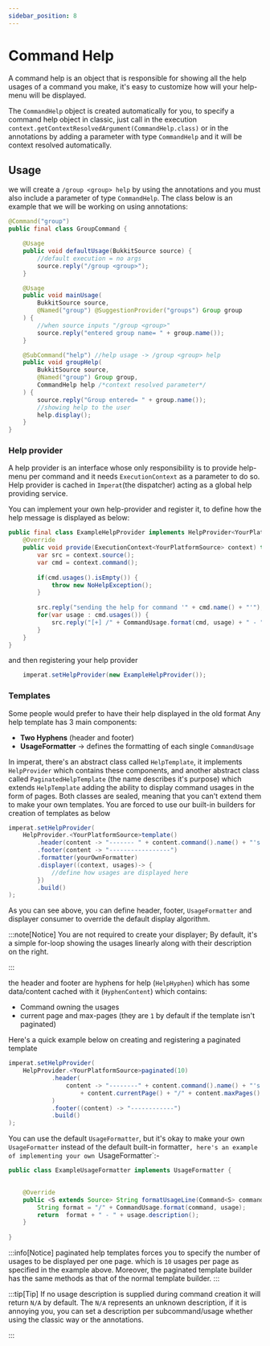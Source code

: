```yaml
---
sidebar_position: 8
---
```

# Command Help

A command help is an object that is responsible for showing all the help usages of a command you make, it's easy to customize how will your help-menu will be displayed.

The `CommandHelp` object is created automatically for you, to specify a command help object in classic, just call in the execution 
`context.getContextResolvedArgument(CommandHelp.class)` or in the annotations by adding a parameter with type `CommandHelp` and it will be context resolved automatically.

## Usage
we will create a `/group <group> help` by using the annotations and you must also include a parameter of type `CommandHelp`.
The class below is an example that we will be working on using annotations:

```java
@Command("group")  
public final class GroupCommand {  

	@Usage  
	public void defaultUsage(BukkitSource source) {  
		//default execution = no args  
		source.reply("/group <group>");  
	}	

	@Usage  
	public void mainUsage(
		BukkitSource source, 
		@Named("group") @SuggestionProvider("groups") Group group
	) {  
		//when source inputs "/group <group>"  
		source.reply("entered group name= " + group.name());  
	}

	@SubCommand("help") //help usage -> /group <group> help
	public void groupHelp(  
		BukkitSource source,  
		@Named("group") Group group,  
		CommandHelp help /*context resolved parameter*/ 
	) {  
		source.reply("Group entered= " + group.name());  
		//showing help to the user
		help.display();  
	}
}
```
### Help provider
A help provider is an interface whose only responsibility is to provide help-menu per command
and it needs `ExecutionContext` as a parameter to do so.
Help provider is cached in `Imperat`(the dispatcher) acting as a global help providing service.

You can implement your own help-provider and register it, to define how the help message is displayed as below:
```java
public final class ExampleHelpProvider implements HelpProvider<YourPlatformSource> {
    @Override
    public void provide(ExecutionContext<YourPlatformSource> context) throws ImperatException {
        var src = context.source();
        var cmd = context.command();
        
        if(cmd.usages().isEmpty()) {
            throw new NoHelpException();
        }
        
        src.reply("sending the help for command '" + cmd.name() + "'");
        for(var usage : cmd.usages()) {
            src.reply("[+] /" + CommandUsage.format(cmd, usage) + " - " + usage.description());
        }
    }
}

```

and then registering your help provider
```java
    imperat.setHelpProvider(new ExampleHelpProvider());
```

### Templates
Some people would prefer to have their help displayed in the old format
Any help template has 3 main components:
- **Two Hyphens** (header and footer)
- **UsageFormatter** -> defines the formatting of each single `CommandUsage` 

In imperat, there's an abstract class called `HelpTemplate`, it implements `HelpProvider` which contains these components,
and another abstract class called `PaginatedHelpTemplate` (the name describes it's purpose) which extends `HelpTemplate` adding 
the ability to display command usages in the form of pages.
Both classes are sealed, meaning that you can't extend them to make your own templates.
You are forced to use our built-in builders for creation of templates as below

```java
imperat.setHelpProvider(
    HelpProvider.<YourPlatformSource>template()
        .header(content -> "------- " + content.command().name() + "'s help --------")
        .footer(content -> "-----------------")
        .formatter(yourOwnFormatter)
        .displayer((context, usages)-> {
            //define how usages are displayed here
        })
        .build()
);
```

As you can see above, you can define header, footer, `UsageFormatter` and displayer consumer to override the default display algorithm.

:::note[Notice]
You are not required to create your displayer; By default, it's a simple for-loop showing the usages linearly
along with their description on the right.

:::

the header and footer are hyphens for help (`HelpHyphen`) which has some data/content cached with it (`HyphenContent`) which contains:
- Command owning the usages
- current page and max-pages (they are `1` by default if the template isn't paginated)

Here's a quick example below on creating and registering a paginated template
```java
imperat.setHelpProvider(
    HelpProvider.<YourPlatformSource>paginated(10)
            .header(
                content -> "--------" + content.command().name() + "'s help (" 
                    + content.currentPage() + "/" + content.maxPages() + ") ------"
            )
            .footer((content) -> "------------")
            .build()
);
```

You can use the default `UsageFormatter`, but it's okay to make your own 
`UsageFormatter` instead of the default built-in formatter`, here's an example of
implementing your own `UsageFormatter`:-

```java
public class ExampleUsageFormatter implements UsageFormatter {

    
    @Override
    public <S extends Source> String formatUsageLine(Command<S> command, CommandUsage<S> usage, int index) {
        String format = "/" + CommandUsage.format(command, usage);
        return  format + " - " + usage.description();
    }
    
}
```

:::info[Notice]
paginated help templates forces you to specify the number of usages to be displayed per one page.
which is `10` usages per page as specified in the example above.
Moreover, the paginated template builder has the same methods as that of the normal template builder.
:::

:::tip[Tip]
If no usage description is supplied during command creation it will return `N/A` by default.
The `N/A` represents an unknown description, if it is annoying you, you can set a description per subcommand/usage whether using the classic way or the annotations.

:::
